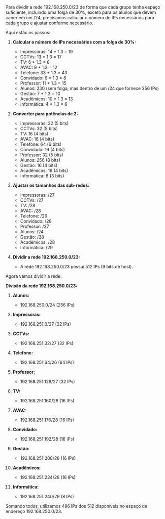 Para dividir a rede 192.168.250.0/23 de forma que cada grupo tenha espaço suficiente, incluindo uma folga de 30%, exceto para os alunos que devem caber em um /24, precisamos calcular o número de IPs necessários para cada grupo e ajustar conforme necessário. 

Aqui estão os passos:

1. **Calcular o número de IPs necessários com a folga de 30%:**
   - Impressoras: 14 * 1.3 = 19
   - CCTVs: 13 * 1.3 = 17
   - TV: 6 * 1.3 = 8
   - AVAC: 9 * 1.3 = 12
   - Telefone: 33 * 1.3 = 43
   - Convidado: 6 * 1.3 = 8
   - Professor: 11 * 1.3 = 15
   - Alunos: 230 (sem folga, mas dentro de um /24 que fornece 256 IPs)
   - Gestão: 7 * 1.3 = 10
   - Acadêmicos: 10 * 1.3 = 13
   - Informática: 4 * 1.3 = 6

2. **Converter para potências de 2:**
   - Impressoras: 32 (5 bits)
   - CCTVs: 32 (5 bits)
   - TV: 16 (4 bits)
   - AVAC: 16 (4 bits)
   - Telefone: 64 (6 bits)
   - Convidado: 16 (4 bits)
   - Professor: 32 (5 bits)
   - Alunos: 256 (8 bits)
   - Gestão: 16 (4 bits)
   - Acadêmicos: 16 (4 bits)
   - Informática: 8 (3 bits)

3. **Ajustar os tamanhos das sub-redes:**
   - Impressoras: /27
   - CCTVs: /27
   - TV: /28
   - AVAC: /28
   - Telefone: /26
   - Convidado: /28
   - Professor: /27
   - Alunos: /24
   - Gestão: /28
   - Acadêmicos: /28
   - Informática: /29

4. **Dividir a rede 192.168.250.0/23:**
   - A rede 192.168.250.0/23 possui 512 IPs (9 bits de host).

Agora vamos dividir a rede:

**Divisão da rede 192.168.250.0/23:**

1. **Alunos:**
   - 192.168.250.0/24 (256 IPs)

2. **Impressoras:**
   - 192.168.251.0/27 (32 IPs)

3. **CCTVs:**
   - 192.168.251.32/27 (32 IPs)

4. **Telefone:**
   - 192.168.251.64/26 (64 IPs)

5. **Professor:**
   - 192.168.251.128/27 (32 IPs)

6. **TV:**
   - 192.168.251.160/28 (16 IPs)

7. **AVAC:**
   - 192.168.251.176/28 (16 IPs)

8. **Convidado:**
   - 192.168.251.192/28 (16 IPs)

9. **Gestão:**
   - 192.168.251.208/28 (16 IPs)

10. **Acadêmicos:**
    - 192.168.251.224/28 (16 IPs)

11. **Informática:**
    - 192.168.251.240/29 (8 IPs)

Somando todos, utilizamos 496 IPs dos 512 disponíveis no espaço de endereço 192.168.250.0/23.
